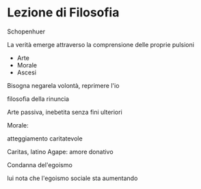 # Lezione di Filosofia

Schopenhuer

La verità emerge attraverso la comprensione delle proprie pulsioni

* Arte
* Morale
* Ascesi

Bisogna negarela volontà, reprimere l'io

filosofia della rinuncia


Arte passiva, inebetita senza fini ulteriori



Morale:

atteggiamento caritatevole

Caritas, latino
Agape: amore donativo

Condanna del'egoismo

lui nota che l'egoismo sociale sta aumentando
<!--stackedit_data:
eyJoaXN0b3J5IjpbMTU2NDkyNjkyMCw2MjE4MjY4MDNdfQ==
-->